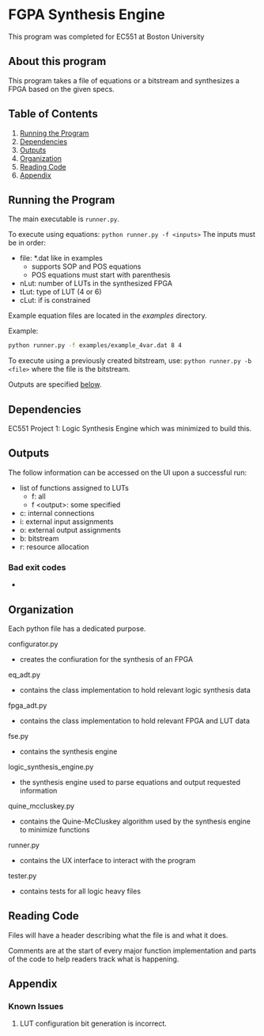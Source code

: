 # FGPA Synthesis Engine

This program was completed for EC551 at Boston University

## About this program

This program takes a file of equations or a bitstream and synthesizes a FPGA based on the given specs.

## Table of Contents

1. [Running the Program](#running-the-program)
2. [Dependencies](#dependencies)
3. [Outputs](#outputs)
4. [Organization](#organization)
5. [Reading Code](#reading-code)
6. [Appendix](#appendix)

## Running the Program

The main executable is `runner.py`.

To execute using equations: `python runner.py -f <inputs>` The inputs must be in order:

- file: *.dat like in examples
  - supports SOP and POS equations
  - POS equations must start with parenthesis
- nLut: number of LUTs in the synthesized FPGA
- tLut: type of LUT (4 or 6)
- cLut: if is constrained

Example equation files are located in the _examples_ directory.

Example:
```bash
python runner.py -f examples/example_4var.dat 8 4
```

To execute using a previously created bitstream, use: `python runner.py -b <file>` where the file is the bitstream.

Outputs are specified [below](#outputs).

## Dependencies

EC551 Project 1: Logic Synthesis Engine which was minimized to build this.

## Outputs

The follow information can be accessed on the UI upon a successful run:

- list of functions assigned to LUTs
  - f: all
  - f \<output\>: some specified
- c: internal connections
- i: external input assignments
- o: external output assignments
- b: bitstream
- r: resource allocation

### Bad exit codes

- 

## Organization

Each python file has a dedicated purpose.

configurator.py
- creates the confiuration for the synthesis of an FPGA

eq_adt.py
- contains the class implementation to hold relevant logic synthesis data

fpga_adt.py
- contains the class implementation to hold relevant FPGA and LUT data

fse.py
- contains the synthesis engine

logic_synthesis_engine.py
- the synthesis engine used to parse equations and output requested information

quine_mccluskey.py
- contains the Quine-McCluskey algorithm used by the synthesis engine to minimize functions

runner.py
- contains the UX interface to interact with the program

tester.py
- contains tests for all logic heavy files

## Reading Code

Files will have a header describing what the file is and what it does.

Comments are at the start of every major function implementation and parts of the code to help readers track what is happening.

## Appendix

### Known Issues

1. LUT configuration bit generation is incorrect.
